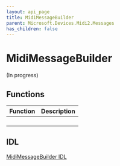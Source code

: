 ```yaml
---
layout: api_page
title: MidiMessageBuilder
parent: Microsoft.Devices.Midi2.Messages
has_children: false
---
```


# MidiMessageBuilder

(In progress)

## Functions

| Function | Description |
| --------------- | ----------- |
| | |
| | |
| | |
| | |

## IDL

[MidiMessageBuilder IDL](https://github.com/microsoft/MIDI/blob/main/src/api/Client/Midi2Client/MidiMessageBuilder.idl)
